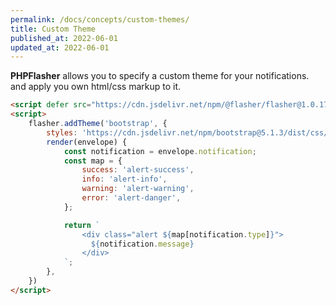 ```yaml
---
permalink: /docs/concepts/custom-themes/
title: Custom Theme
published_at: 2022-06-01
updated_at: 2022-06-01
---
```


**<span class="text-indigo-900">PHP<span class="text-indigo-500">Flasher</span></span>** allows you to specify a custom theme for your notifications. 
and apply you own html/css markup to it.


```html
<script defer src="https://cdn.jsdelivr.net/npm/@flasher/flasher@1.0.17/dist/flasher.min.js"></script>
<script>
    flasher.addTheme('bootstrap', {
        styles: 'https://cdn.jsdelivr.net/npm/bootstrap@5.1.3/dist/css/bootstrap.min.css', // optional
        render(envelope) {
            const notification = envelope.notification;
            const map = {
                success: 'alert-success',
                info: 'alert-info',
                warning: 'alert-warning',
                error: 'alert-danger',
            };

            return `
                <div class="alert ${map[notification.type]}">
                  ${notification.message}
                </div>
            `;
        },
    })
</script>
```
